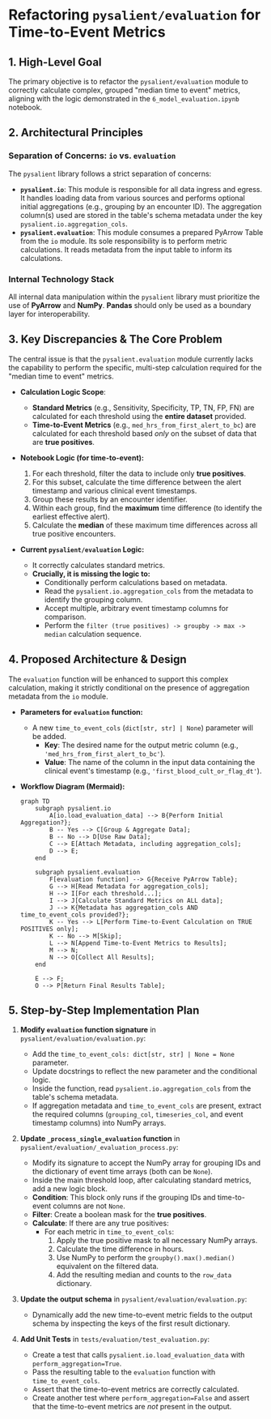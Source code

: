 # Refactoring `pysalient/evaluation` for Time-to-Event Metrics

## 1. High-Level Goal

The primary objective is to refactor the `pysalient/evaluation` module to correctly calculate complex, grouped "median time to event" metrics, aligning with the logic demonstrated in the `6_model_evaluation.ipynb` notebook.

## 2. Architectural Principles

### Separation of Concerns: `io` vs. `evaluation`
The `pysalient` library follows a strict separation of concerns:
-   **`pysalient.io`**: This module is responsible for all data ingress and egress. It handles loading data from various sources and performs optional initial aggregations (e.g., grouping by an encounter ID). The aggregation column(s) used are stored in the table's schema metadata under the key `pysalient.io.aggregation_cols`.
-   **`pysalient.evaluation`**: This module consumes a prepared PyArrow Table from the `io` module. Its sole responsibility is to perform metric calculations. It reads metadata from the input table to inform its calculations.

### Internal Technology Stack
All internal data manipulation within the `pysalient` library must prioritize the use of **PyArrow** and **NumPy**. **Pandas** should only be used as a boundary layer for interoperability.

## 3. Key Discrepancies & The Core Problem

The central issue is that the `pysalient.evaluation` module currently lacks the capability to perform the specific, multi-step calculation required for the "median time to event" metrics.

-   **Calculation Logic Scope**:
    -   **Standard Metrics** (e.g., Sensitivity, Specificity, TP, TN, FP, FN) are calculated for each threshold using the **entire dataset** provided.
    -   **Time-to-Event Metrics** (e.g., `med_hrs_from_first_alert_to_bc`) are calculated for each threshold based *only* on the subset of data that are **true positives**.

-   **Notebook Logic (for time-to-event):**
    1.  For each threshold, filter the data to include only **true positives**.
    2.  For this subset, calculate the time difference between the alert timestamp and various clinical event timestamps.
    3.  Group these results by an encounter identifier.
    4.  Within each group, find the **maximum** time difference (to identify the earliest effective alert).
    5.  Calculate the **median** of these maximum time differences across all true positive encounters.

-   **Current `pysalient/evaluation` Logic:**
    -   It correctly calculates standard metrics.
    -   **Crucially, it is missing the logic to:**
        -   Conditionally perform calculations based on metadata.
        -   Read the `pysalient.io.aggregation_cols` from the metadata to identify the grouping column.
        -   Accept multiple, arbitrary event timestamp columns for comparison.
        -   Perform the `filter (true positives) -> groupby -> max -> median` calculation sequence.

## 4. Proposed Architecture & Design

The `evaluation` function will be enhanced to support this complex calculation, making it strictly conditional on the presence of aggregation metadata from the `io` module.

-   **Parameters for `evaluation` function:**
    -   A new `time_to_event_cols` (`dict[str, str] | None`) parameter will be added.
        -   **Key**: The desired name for the output metric column (e.g., `'med_hrs_from_first_alert_to_bc'`).
        -   **Value**: The name of the column in the input data containing the clinical event's timestamp (e.g., `'first_blood_cult_or_flag_dt'`).

-   **Workflow Diagram (Mermaid):**
    ```mermaid
    graph TD
        subgraph pysalient.io
            A[io.load_evaluation_data] --> B{Perform Initial Aggregation?};
            B -- Yes --> C[Group & Aggregate Data];
            B -- No --> D[Use Raw Data];
            C --> E[Attach Metadata, including aggregation_cols];
            D --> E;
        end

        subgraph pysalient.evaluation
            F[evaluation function] --> G{Receive PyArrow Table};
            G --> H[Read Metadata for aggregation_cols];
            H --> I[For each threshold...];
            I --> J[Calculate Standard Metrics on ALL data];
            J --> K{Metadata has aggregation_cols AND time_to_event_cols provided?};
            K -- Yes --> L[Perform Time-to-Event Calculation on TRUE POSITIVES only];
            K -- No --> M[Skip];
            L --> N[Append Time-to-Event Metrics to Results];
            M --> N;
            N --> O[Collect All Results];
        end

        E --> F;
        O --> P[Return Final Results Table];
    ```

## 5. Step-by-Step Implementation Plan

1.  **Modify `evaluation` function signature** in `pysalient/evaluation/evaluation.py`:
    -   Add the `time_to_event_cols: dict[str, str] | None = None` parameter.
    -   Update docstrings to reflect the new parameter and the conditional logic.
    -   Inside the function, read `pysalient.io.aggregation_cols` from the table's schema metadata.
    -   If aggregation metadata and `time_to_event_cols` are present, extract the required columns (`grouping_col`, `timeseries_col`, and event timestamp columns) into NumPy arrays.

2.  **Update `_process_single_evaluation` function** in `pysalient/evaluation/_evaluation_process.py`:
    -   Modify its signature to accept the NumPy array for grouping IDs and the dictionary of event time arrays (both can be `None`).
    -   Inside the main threshold loop, after calculating standard metrics, add a new logic block.
    -   **Condition**: This block only runs if the grouping IDs and time-to-event columns are not `None`.
    -   **Filter**: Create a boolean mask for the **true positives**.
    -   **Calculate**: If there are any true positives:
        -   For each metric in `time_to_event_cols`:
            1.  Apply the true positive mask to all necessary NumPy arrays.
            2.  Calculate the time difference in hours.
            3.  Use NumPy to perform the `groupby().max().median()` equivalent on the filtered data.
            4.  Add the resulting median and counts to the `row_data` dictionary.

3.  **Update the output schema** in `pysalient/evaluation/evaluation.py`:
    -   Dynamically add the new time-to-event metric fields to the output schema by inspecting the keys of the first result dictionary.

4.  **Add Unit Tests** in `tests/evaluation/test_evaluation.py`:
    -   Create a test that calls `pysalient.io.load_evaluation_data` with `perform_aggregation=True`.
    -   Pass the resulting table to the `evaluation` function with `time_to_event_cols`.
    -   Assert that the time-to-event metrics are correctly calculated.
    -   Create another test where `perform_aggregation=False` and assert that the time-to-event metrics are *not* present in the output.
